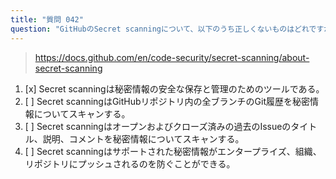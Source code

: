 ```yaml
---
title: "質問 042"
question: "GitHubのSecret scanningについて、以下のうち正しくないものはどれですか？"
---
```


> https://docs.github.com/en/code-security/secret-scanning/about-secret-scanning
1. [x] Secret scanningは秘密情報の安全な保存と管理のためのツールである。
1. [ ] Secret scanningはGitHubリポジトリ内の全ブランチのGit履歴を秘密情報についてスキャンする。
1. [ ] Secret scanningはオープンおよびクローズ済みの過去のIssueのタイトル、説明、コメントを秘密情報についてスキャンする。
1. [ ] Secret scanningはサポートされた秘密情報がエンタープライズ、組織、リポジトリにプッシュされるのを防ぐことができる。